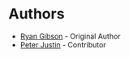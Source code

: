 # Authors

* [Ryan Gibson](https://github.com/ragibson) - Original Author
* [Peter Justin](https://github.com/sh4nks) - Contributor